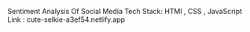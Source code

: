 Sentiment Analysis Of Social Media
Tech Stack: HTMl , CSS , JavaScript
Link : cute-selkie-a3ef54.netlify.app
